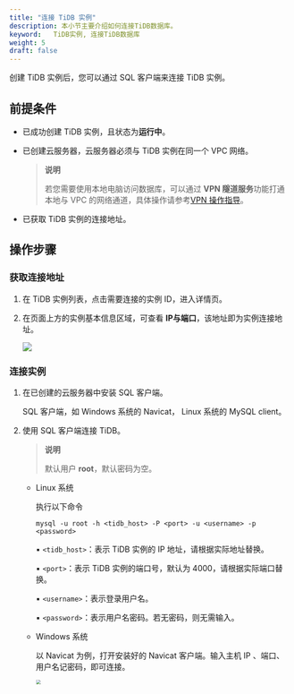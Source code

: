 ```yaml
---
title: "连接 TiDB 实例"
description: 本小节主要介绍如何连接TiDB数据库。 
keyword:   TiDB实例, 连接TiDB数据库
weight: 5
draft: false
---
```


创建 TiDB 实例后，您可以通过 SQL 客户端来连接 TiDB 实例。

## 前提条件

- 已成功创建 TiDB 实例，且状态为**运行中**。

- 已创建云服务器，云服务器必须与 TiDB 实例在同一个 VPC 网络。

  > **说明**
  >
  > 若您需要使用本地电脑访问数据库，可以通过 **VPN 隧道服务**功能打通本地与 VPC 的网络通道，具体操作请参考[VPN 操作指导](/network/vpc/manual/vpn/)。

- 已获取 TiDB 实例的连接地址。

## 操作步骤

### 获取连接地址

1. 在 TiDB 实例列表，点击需要连接的实例 ID，进入详情页。

2. 在页面上方的实例基本信息区域，可查看 **IP与端口**，该地址即为实例连接地址。

   <img src="../../_images/tidb_ip_port.png" style="zoom:100%;" />

### 连接实例

1. 在已创建的云服务器中安装 SQL 客户端。

   SQL 客户端，如 Windows 系统的 Navicat， Linux 系统的 MySQL client。

2. 使用 SQL 客户端连接 TiDB。

   >**说明**
   >
   >默认用户 **root**，默认密码为空。

   - Linux 系统

     执行以下命令

     ```
     mysql -u root -h <tidb_host> -P <port> -u <username> -p <password>
     ```

     ▪︎ `<tidb_host>`：表示 TiDB 实例的 IP 地址，请根据实际地址替换。

     ▪︎ `<port>`：表示 TiDB 实例的端口号，默认为 4000，请根据实际端口替换。

     ▪︎ `<username>`：表示登录用户名。
   
     ▪︎ `<password>`：表示用户名密码。若无密码，则无需输入。
   
   - Windows 系统
   
     以 Navicat 为例，打开安装好的 Navicat 客户端。输入主机 IP 、端口、用户名记密码，即可连接。
   
     <img src="../../_images/navicat_connect.png" style="zoom:50%;" />





